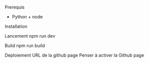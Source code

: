 Prerequis
 - Python + node

Installation

Lancement
npm run dev

Build
npm run build

Deploiement
URL de la github page 
Penser à activer la Github page